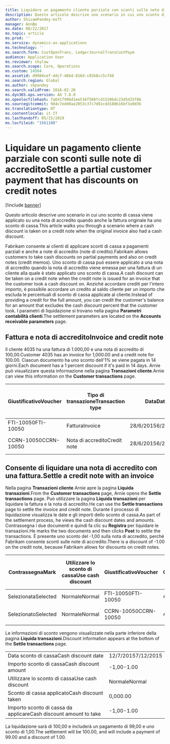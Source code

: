 ```yaml
---
title: Liquidare un pagamento cliente parziale con sconti sulle note di accredito
description: Questo articolo descrive uno scenario in cui uno sconto di cassa viene applicato su una nota di accredito quando anche la fattura originale ha uno sconto di cassa.
author: ShivamPandey-msft
manager: AnnBe
ms.date: 08/22/2017
ms.topic: article
ms.prod: ''
ms.service: dynamics-ax-applications
ms.technology: ''
ms.search.form: CustOpenTrans, LedgerJournalTransCustPaym
audience: Application User
ms.reviewer: shylaw
ms.search.scope: Core, Operations
ms.custom: 14564
ms.assetid: d9984cef-ddcf-46bd-816d-c01b8cc5cf48
ms.search.region: Global
ms.author: shpandey
ms.search.validFrom: 2016-02-28
ms.dyn365.ops.version: AX 7.0.0
ms.openlocfilehash: fa641f996d1ee516f588fcd1520bdc23d5d25f86
ms.sourcegitcommit: 9d4c7edd0ae2053c37c7d81cdd180b16bf3a9d3b
ms.translationtype: HT
ms.contentlocale: it-IT
ms.lasthandoff: 05/15/2019
ms.locfileid: "1561108"
---
```

# <a name="settle-a-partial-customer-payment-that-has-discounts-on-credit-notes"></a><span data-ttu-id="42a5b-103">Liquidare un pagamento cliente parziale con sconti sulle note di accredito</span><span class="sxs-lookup"><span data-stu-id="42a5b-103">Settle a partial customer payment that has discounts on credit notes</span></span>

[!include [banner](../includes/banner.md)]

<span data-ttu-id="42a5b-104">Questo articolo descrive uno scenario in cui uno sconto di cassa viene applicato su una nota di accredito quando anche la fattura originale ha uno sconto di cassa.</span><span class="sxs-lookup"><span data-stu-id="42a5b-104">This article walks you through a scenario where a cash discount is taken on a credit note when the original invoice also had a cash discount.</span></span> 

<span data-ttu-id="42a5b-105">Fabrikam consente ai clienti di applicare sconti di cassa a pagamenti parziali e anche a note di accredito (note di credito).</span><span class="sxs-lookup"><span data-stu-id="42a5b-105">Fabrikam allows customers to take cash discounts on partial payments and also on credit notes (credit memos).</span></span> <span data-ttu-id="42a5b-106">Uno sconto di cassa può essere applicato a una nota di accredito quando la nota di accredito viene emessa per una fattura di un cliente alla quale è stato applicato uno sconto di cassa.</span><span class="sxs-lookup"><span data-stu-id="42a5b-106">A cash discount can be taken on a credit note when the credit note is issued for an invoice that the customer took a cash discount on.</span></span> <span data-ttu-id="42a5b-107">Anziché accordare crediti per l'intero importo, è possibile accordare un credito al saldo cliente per un importo che escluda le percentuali di sconto di cassa applicate al cliente.</span><span class="sxs-lookup"><span data-stu-id="42a5b-107">Instead of providing a credit for the full amount, you can credit the customer's balance for an amount that excludes the cash discount percent that the customer took.</span></span> <span data-ttu-id="42a5b-108">I parametri di liquidazione si trovano nella pagina **Parametri contabilità clienti**.</span><span class="sxs-lookup"><span data-stu-id="42a5b-108">The settlement parameters are located on the **Accounts receivable parameters** page.</span></span>

## <a name="invoice-and-credit-note"></a><span data-ttu-id="42a5b-109">Fattura e nota di accredito</span><span class="sxs-lookup"><span data-stu-id="42a5b-109">Invoice and credit note</span></span>
<span data-ttu-id="42a5b-110">Il cliente 4035 ha una fattura di 1.000,00 e una nota di accredito di 100,00.</span><span class="sxs-lookup"><span data-stu-id="42a5b-110">Customer 4035 has an invoice for 1,000.00 and a credit note for 100.00.</span></span> <span data-ttu-id="42a5b-111">Ciascun documento ha uno sconto dell'1% se viene pagata in 14 giorni.</span><span class="sxs-lookup"><span data-stu-id="42a5b-111">Each document has a 1 percent discount if it's paid in 14 days.</span></span> <span data-ttu-id="42a5b-112">Arnie può visualizzare questa informazione nella pagina **Transazioni cliente**.</span><span class="sxs-lookup"><span data-stu-id="42a5b-112">Arnie can view this information on the **Customer transactions** page.</span></span>

| <span data-ttu-id="42a5b-113">Giustificativo</span><span class="sxs-lookup"><span data-stu-id="42a5b-113">Voucher</span></span>    | <span data-ttu-id="42a5b-114">Tipo di transazione</span><span class="sxs-lookup"><span data-stu-id="42a5b-114">Transaction type</span></span> | <span data-ttu-id="42a5b-115">Data</span><span class="sxs-lookup"><span data-stu-id="42a5b-115">Date</span></span>      | <span data-ttu-id="42a5b-116">Fattura</span><span class="sxs-lookup"><span data-stu-id="42a5b-116">Invoice</span></span>  | <span data-ttu-id="42a5b-117">Importo Dare in valuta transazione</span><span class="sxs-lookup"><span data-stu-id="42a5b-117">Amount in transaction currency debit</span></span> | <span data-ttu-id="42a5b-118">Importo Avere in valuta transazione</span><span class="sxs-lookup"><span data-stu-id="42a5b-118">Amount in transaction currency credit</span></span> | <span data-ttu-id="42a5b-119">Saldo</span><span class="sxs-lookup"><span data-stu-id="42a5b-119">Balance</span></span>  | <span data-ttu-id="42a5b-120">Valuta</span><span class="sxs-lookup"><span data-stu-id="42a5b-120">Currency</span></span> |
|------------|------------------|-----------|----------|--------------------------------------|---------------------------------------|----------|----------|
| <span data-ttu-id="42a5b-121">FTI-10050</span><span class="sxs-lookup"><span data-stu-id="42a5b-121">FTI-10050</span></span>  | <span data-ttu-id="42a5b-122">Fattura</span><span class="sxs-lookup"><span data-stu-id="42a5b-122">Invoice</span></span>          | <span data-ttu-id="42a5b-123">28/6/2015</span><span class="sxs-lookup"><span data-stu-id="42a5b-123">6/28/2015</span></span> | <span data-ttu-id="42a5b-124">10050</span><span class="sxs-lookup"><span data-stu-id="42a5b-124">10050</span></span>    | <span data-ttu-id="42a5b-125">1.000,00</span><span class="sxs-lookup"><span data-stu-id="42a5b-125">1,000.00</span></span>                             |                                       | <span data-ttu-id="42a5b-126">1.000,00</span><span class="sxs-lookup"><span data-stu-id="42a5b-126">1,000.00</span></span> | <span data-ttu-id="42a5b-127">GBP</span><span class="sxs-lookup"><span data-stu-id="42a5b-127">USD</span></span>      |
| <span data-ttu-id="42a5b-128">CCRN-10050</span><span class="sxs-lookup"><span data-stu-id="42a5b-128">CCRN-10050</span></span> | <span data-ttu-id="42a5b-129">Nota di accredito</span><span class="sxs-lookup"><span data-stu-id="42a5b-129">Credit note</span></span>      | <span data-ttu-id="42a5b-130">28/6/2015</span><span class="sxs-lookup"><span data-stu-id="42a5b-130">6/28/2015</span></span> | <span data-ttu-id="42a5b-131">CR-10050</span><span class="sxs-lookup"><span data-stu-id="42a5b-131">CR-10050</span></span> |                                      | <span data-ttu-id="42a5b-132">100,00</span><span class="sxs-lookup"><span data-stu-id="42a5b-132">100.00</span></span>                                | <span data-ttu-id="42a5b-133">-100,00</span><span class="sxs-lookup"><span data-stu-id="42a5b-133">-100.00</span></span>  | <span data-ttu-id="42a5b-134">GBP</span><span class="sxs-lookup"><span data-stu-id="42a5b-134">USD</span></span>      |

## <a name="settle-a-credit-note-with-an-invoice"></a><span data-ttu-id="42a5b-135">Consente di liquidare una nota di accredito con una fattura.</span><span class="sxs-lookup"><span data-stu-id="42a5b-135">Settle a credit note with an invoice</span></span>
<span data-ttu-id="42a5b-136">Nella pagina **Transazioni cliente** Arnie apre la pagina **Liquida transazioni**.</span><span class="sxs-lookup"><span data-stu-id="42a5b-136">From the **Customer transactions** page, Arnie opens the **Settle transactions** page.</span></span> <span data-ttu-id="42a5b-137">Può utilizzare la pagina **Liquida transazioni** per liquidare la fattura e la nota di accredito.</span><span class="sxs-lookup"><span data-stu-id="42a5b-137">He can use the **Settle transactions** page to settle the invoice and credit note.</span></span> <span data-ttu-id="42a5b-138">Durante il processo di liquidazione visualizza le date e gli importi dello sconto di cassa.</span><span class="sxs-lookup"><span data-stu-id="42a5b-138">As part of the settlement process, he views the cash discount dates and amounts.</span></span> <span data-ttu-id="42a5b-139">Contrassegna i due documenti e quindi fa clic su **Registra** per liquidare le transazioni.</span><span class="sxs-lookup"><span data-stu-id="42a5b-139">He marks the two documents and then clicks **Post** to settle the transactions.</span></span> <span data-ttu-id="42a5b-140">È presente uno sconto del -1,00 sulla nota di accredito, perché Fabrikam consente sconti sulle note di accredito.</span><span class="sxs-lookup"><span data-stu-id="42a5b-140">There is a discount of -1.00 on the credit note, because Fabrikam allows for discounts on credit notes.</span></span>

| <span data-ttu-id="42a5b-141">Contrassegna</span><span class="sxs-lookup"><span data-stu-id="42a5b-141">Mark</span></span>     | <span data-ttu-id="42a5b-142">Utilizzare lo sconto di cassa</span><span class="sxs-lookup"><span data-stu-id="42a5b-142">Use cash discount</span></span> | <span data-ttu-id="42a5b-143">Giustificativo</span><span class="sxs-lookup"><span data-stu-id="42a5b-143">Voucher</span></span>    | <span data-ttu-id="42a5b-144">Conto</span><span class="sxs-lookup"><span data-stu-id="42a5b-144">Account</span></span> | <span data-ttu-id="42a5b-145">Data</span><span class="sxs-lookup"><span data-stu-id="42a5b-145">Date</span></span>      | <span data-ttu-id="42a5b-146">Data di scadenza</span><span class="sxs-lookup"><span data-stu-id="42a5b-146">Due date</span></span>  | <span data-ttu-id="42a5b-147">Fattura</span><span class="sxs-lookup"><span data-stu-id="42a5b-147">Invoice</span></span>  | <span data-ttu-id="42a5b-148">Importo nella valuta della transazione</span><span class="sxs-lookup"><span data-stu-id="42a5b-148">Amount in transaction currency</span></span> | <span data-ttu-id="42a5b-149">Valuta</span><span class="sxs-lookup"><span data-stu-id="42a5b-149">Currency</span></span> | <span data-ttu-id="42a5b-150">Importo da liquidare</span><span class="sxs-lookup"><span data-stu-id="42a5b-150">Amount to settle</span></span> |
|----------|-------------------|------------|---------|-----------|-----------|----------|--------------------------------|----------|------------------|
| <span data-ttu-id="42a5b-151">Selezionata</span><span class="sxs-lookup"><span data-stu-id="42a5b-151">Selected</span></span> | <span data-ttu-id="42a5b-152">Normale</span><span class="sxs-lookup"><span data-stu-id="42a5b-152">Normal</span></span>            | <span data-ttu-id="42a5b-153">FTI-10050</span><span class="sxs-lookup"><span data-stu-id="42a5b-153">FTI-10050</span></span>  | <span data-ttu-id="42a5b-154">4035</span><span class="sxs-lookup"><span data-stu-id="42a5b-154">4035</span></span>    | <span data-ttu-id="42a5b-155">28/6/2015</span><span class="sxs-lookup"><span data-stu-id="42a5b-155">6/28/2015</span></span> | <span data-ttu-id="42a5b-156">28/7/2015</span><span class="sxs-lookup"><span data-stu-id="42a5b-156">7/28/2015</span></span> | <span data-ttu-id="42a5b-157">10050</span><span class="sxs-lookup"><span data-stu-id="42a5b-157">10050</span></span>    | <span data-ttu-id="42a5b-158">1.000,00</span><span class="sxs-lookup"><span data-stu-id="42a5b-158">1,000.00</span></span>                       | <span data-ttu-id="42a5b-159">GBP</span><span class="sxs-lookup"><span data-stu-id="42a5b-159">USD</span></span>      | <span data-ttu-id="42a5b-160">990,00</span><span class="sxs-lookup"><span data-stu-id="42a5b-160">990.00</span></span>           |
| <span data-ttu-id="42a5b-161">Selezionato</span><span class="sxs-lookup"><span data-stu-id="42a5b-161">Selected</span></span> | <span data-ttu-id="42a5b-162">Normale</span><span class="sxs-lookup"><span data-stu-id="42a5b-162">Normal</span></span>            | <span data-ttu-id="42a5b-163">CCRN-10050</span><span class="sxs-lookup"><span data-stu-id="42a5b-163">CCRN-10050</span></span> | <span data-ttu-id="42a5b-164">4035</span><span class="sxs-lookup"><span data-stu-id="42a5b-164">4035</span></span>    | <span data-ttu-id="42a5b-165">28/6/2015</span><span class="sxs-lookup"><span data-stu-id="42a5b-165">6/28/2015</span></span> | <span data-ttu-id="42a5b-166">28/7/2015</span><span class="sxs-lookup"><span data-stu-id="42a5b-166">7/28/2015</span></span> | <span data-ttu-id="42a5b-167">CR-10050</span><span class="sxs-lookup"><span data-stu-id="42a5b-167">CR-10050</span></span> | <span data-ttu-id="42a5b-168">-100,00</span><span class="sxs-lookup"><span data-stu-id="42a5b-168">-100.00</span></span>                        | <span data-ttu-id="42a5b-169">GBP</span><span class="sxs-lookup"><span data-stu-id="42a5b-169">USD</span></span>      | <span data-ttu-id="42a5b-170">-99,00</span><span class="sxs-lookup"><span data-stu-id="42a5b-170">-99.00</span></span>           |

<span data-ttu-id="42a5b-171">Le informazioni di sconto vengono visualizzate nella parte inferiore della pagina **Liquida transazioni**.</span><span class="sxs-lookup"><span data-stu-id="42a5b-171">Discount information appears at the bottom of the **Settle transactions** page.</span></span>

|                              |           |
|------------------------------|-----------|
| <span data-ttu-id="42a5b-172">Data sconto di cassa</span><span class="sxs-lookup"><span data-stu-id="42a5b-172">Cash discount date</span></span>           | <span data-ttu-id="42a5b-173">12/7/2015</span><span class="sxs-lookup"><span data-stu-id="42a5b-173">7/12/2015</span></span> |
| <span data-ttu-id="42a5b-174">Importo sconto di cassa</span><span class="sxs-lookup"><span data-stu-id="42a5b-174">Cash discount amount</span></span>         | <span data-ttu-id="42a5b-175">-1,00</span><span class="sxs-lookup"><span data-stu-id="42a5b-175">-1.00</span></span>     |
| <span data-ttu-id="42a5b-176">Utilizzare lo sconto di cassa</span><span class="sxs-lookup"><span data-stu-id="42a5b-176">Use cash discount</span></span>            | <span data-ttu-id="42a5b-177">Normale</span><span class="sxs-lookup"><span data-stu-id="42a5b-177">Normal</span></span>    |
| <span data-ttu-id="42a5b-178">Sconto di cassa applicato</span><span class="sxs-lookup"><span data-stu-id="42a5b-178">Cash discount taken</span></span>          | <span data-ttu-id="42a5b-179">0,00</span><span class="sxs-lookup"><span data-stu-id="42a5b-179">0.00</span></span>      |
| <span data-ttu-id="42a5b-180">Importo sconto di cassa da applicare</span><span class="sxs-lookup"><span data-stu-id="42a5b-180">Cash discount amount to take</span></span> | <span data-ttu-id="42a5b-181">-1,00</span><span class="sxs-lookup"><span data-stu-id="42a5b-181">-1.00</span></span>     |

<span data-ttu-id="42a5b-182">La liquidazione sarà di 100,00 e includerà un pagamento di 99,00 e uno sconto di 1,00.</span><span class="sxs-lookup"><span data-stu-id="42a5b-182">The settlement will be 100.00, and will include a payment of 99.00 and a discount of 1.00.</span></span>



